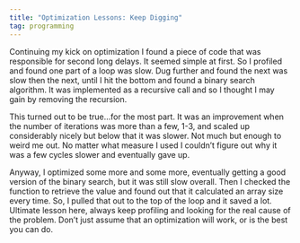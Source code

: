 ```yaml
---
title: "Optimization Lessons: Keep Digging"
tag: programming
---
```

Continuing my kick on optimization I found a piece of code that was responsible for second long delays. It seemed simple at first. So I profiled and found one part of a loop was slow. Dug further and found the next was slow then the next, until I hit the bottom and found a binary search algorithm. It was implemented as a recursive call and so I thought I may gain by removing the recursion.

This turned out to be true…for the most part. It was an improvement when the number of iterations was more than a few, 1-3, and scaled up considerably nicely but below that it was slower. Not much but enough to weird me out. No matter what measure I used I couldn’t figure out why it was a few cycles slower and eventually gave up.

Anyway, I optimized some more and some more, eventually getting a good version of the binary search, but it was still slow overall. Then I checked the function to retrieve the value and found out that it calculated an array size every time. So, I pulled that out to the top of the loop and it saved a lot. Ultimate lesson here, always keep profiling and looking for the real cause of the problem. Don’t just assume that an optimization will work, or is the best you can do.
